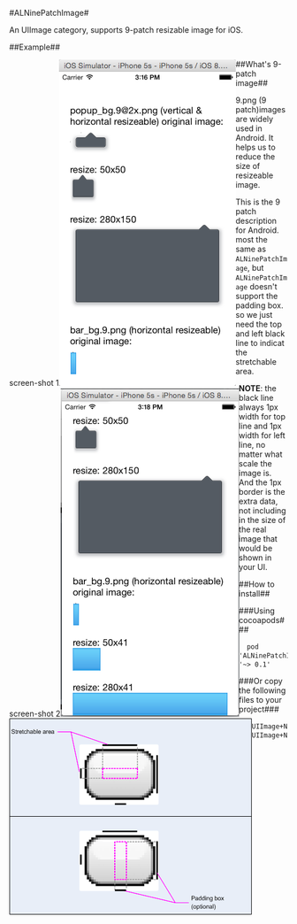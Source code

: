 #ALNinePatchImage#

An UIImage category, supports 9-patch resizable image for iOS.

##Example##
<div style="float:left">screen-shot 1<img src="screen-shot-1.png"></div>

<div style="float:left">screen-shot 2<img src="screen-shot-2.png"></div>

##What's 9-patch image##

9.png (9 patch)images are widely used in Android. It helps us to reduce the size of resizeable image.

<div style="float:left"><img src="9-patch-format.png"></div>

This is the 9 patch description for Android. most the same as `ALNinePatchImage`, but `ALNinePatchImage` doesn't support the padding box. so we just need the top and left black line to indicat the stretchable area.

**NOTE**: the black line always 1px width for top line and 1px width for left line, no matter what scale the image is.  And the 1px border is the extra data, not including in the size of the real image that would be shown in your UI.

##How to install##

###Using cocoapods###
```
  pod 'ALNinePatchImage',          '~> 0.1'
```

###Or copy the following files to your project###

```
UIImage+NinePatch.h
UIImage+NinePatch.m
```
  


